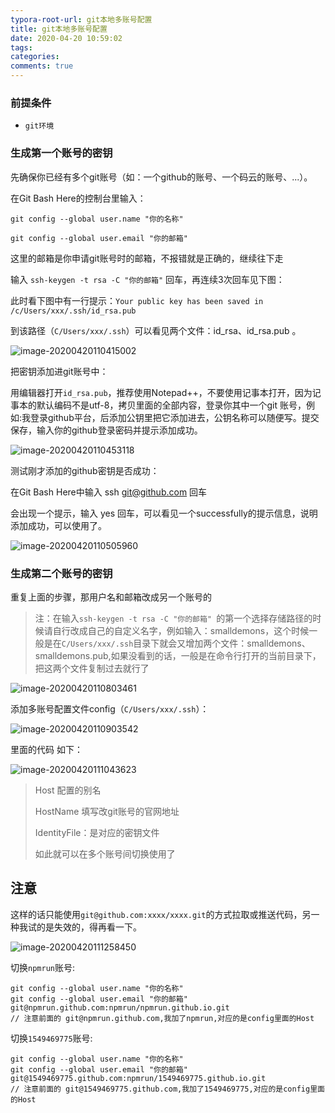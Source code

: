 ```yaml
---
typora-root-url: git本地多账号配置
title: git本地多账号配置
date: 2020-04-20 10:59:02
tags:
categories:
comments: true
---
```




### 前提条件

* `git环境`

<!--more-->

### 生成第一个账号的密钥

先确保你已经有多个git账号（如：一个github的账号、一个码云的账号、...）。

在Git Bash Here的控制台里输入：

`git config --global user.name "你的名称"  `

`git config --global user.email "你的邮箱"  `

这里的邮箱是你申请git账号时的邮箱，不报错就是正确的，继续往下走

输入 `ssh-keygen -t rsa -C "你的邮箱"`  回车，再连续3次回车见下图：

此时看下图中有一行提示：`Your public key has been saved in /c/Users/xxx/.ssh/id_rsa.pub`

到该路径（`C/Users/xxx/.ssh`）可以看见两个文件：id_rsa、id_rsa.pub 。

![image-20200420110415002](/images/image-20200420110415002.png)

把密钥添加进git账号中：

用编辑器打开`id_rsa.pub`，推荐使用Notepad++，不要使用记事本打开，因为记事本的默认编码不是utf-8，拷贝里面的全部内容，登录你其中一个git 账号，例如:我登录github平台，后添加公钥里把它添加进去，公钥名称可以随便写。提交保存，输入你的github登录密码并提示添加成功。

![image-20200420110453118](/images/image-20200420110453118.png)

测试刚才添加的github密钥是否成功：

在Git Bash Here中输入 ssh git@github.com  回车

会出现一个提示，输入 yes 回车，可以看见一个successfully的提示信息，说明添加成功，可以使用了。

![image-20200420110505960](/images/image-20200420110505960.png)

### 生成第二个账号的密钥

重复上面的步骤，那用户名和邮箱改成另一个账号的

> 注：在输入`ssh-keygen -t rsa -C "你的邮箱" `的第一个选择存储路径的时候请自行改成自己的自定义名字，例如输入：smalldemons，这个时候一般是在`C/Users/xxx/.ssh`目录下就会又增加两个文件：smalldemons、smalldemons.pub,如果没看到的话，一般是在命令行打开的当前目录下，把这两个文件复制过去就行了

![image-20200420110803461](/images/image-20200420110803461.png)

添加多账号配置文件config（`C/Users/xxx/.ssh`）：

![image-20200420110903542](/images/image-20200420110903542.png)

里面的代码 如下：

![image-20200420111043623](/images/image-20200420111043623.png)

> Host 配置的别名
>
> HostName  填写改git账号的官网地址
>
> IdentityFile：是对应的密钥文件
>
> 如此就可以在多个账号间切换使用了



## 注意

这样的话只能使用`git@github.com:xxxx/xxxx.git`的方式拉取或推送代码，另一种我试的是失效的，得再看一下。

![image-20200420111258450](/images/image-20200420111258450.png)

切换`npmrun`账号:

```
git config --global user.name "你的名称" 
git config --global user.email "你的邮箱" 
git@npmrun.github.com:npmrun/npmrun.github.io.git
// 注意前面的 git@npmrun.github.com,我加了npmrun,对应的是config里面的Host
```

切换`1549469775`账号:

```
git config --global user.name "你的名称" 
git config --global user.email "你的邮箱" 
git@1549469775.github.com:npmrun/1549469775.github.io.git
// 注意前面的 git@1549469775.github.com,我加了1549469775,对应的是config里面的Host
```

